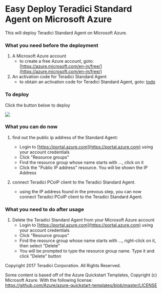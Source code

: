 # Easy Deploy Teradici Standard Agent on Microsoft Azure

This will deploy Teradici Standard Agent on Microsoft Azure.

### What you need before the deployment

1. A Microsoft Azure account
    * to create a free Azure account, goto: [https://azure.microsoft.com/en-in/free/](https://azure.microsoft.com/en-in/free/)
2. An activation code for Teradici Standard Agent
    * to obtain an activation code for Teradici Standard Agent, goto: [todo](todo)

### To deploy

Click the button below to deploy

<a target="_blank" href="https://portal.azure.com/#create/Microsoft.Template/uri/the_encoded_template_uri">
    <img src="http://azuredeploy.net/deploybutton.png"/>
</a>

### What you can do now
1. find out the public ip address of the Standard Agent:
    * Login to [https://portal.azure.com](https://portal.azure.com) using your account credentials
    * Click "Resource groups"
    * Find the resource group whose name starts with ..., click on it
    * Click the "Public IP address" resource. You will be shown the IP Address 

2. connect Teradici PCoIP client to the Teradici Standard Agent.
    * using the IP address found in the prevous step, you can now connect Teradici PCoIP client to the Teradici Standard Agent.

### What you need to do after usage

1. Delete the Teradici Standard Agent from your Microsoft Azure account
    * Login to [https://portal.azure.com](https://portal.azure.com) using your account credentials
    * Click "Resource groups"
    * Find the resource group whose name starts with ..., right-click on it, then select "Delete"
    * You will be prompted to type the resource group name. Type it and click "Delete" button

<p>
<p>
Copyright 2017 Teradici Corporation. All Rights Reserved.

Some content is based off of the Azure Quickstart Templates, Copyright (c) Microsoft Azure. With the following license: https://github.com/Azure/azure-quickstart-templates/blob/master/LICENSE
